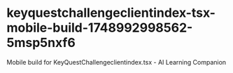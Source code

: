 # keyquestchallengeclientindex-tsx-mobile-build-1748992998562-5msp5nxf6
Mobile build for KeyQuestChallengeclientindex.tsx - AI Learning Companion
